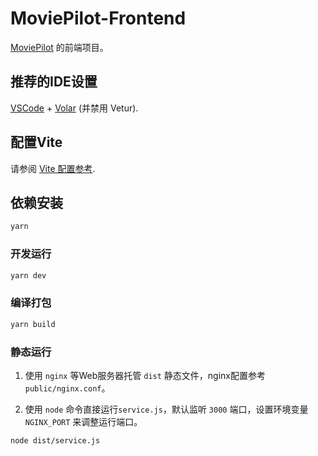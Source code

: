 # MoviePilot-Frontend

[MoviePilot](https://github.com/jxxghp/MoviePilot) 的前端项目。

## 推荐的IDE设置

[VSCode](https://code.visualstudio.com/) + [Volar](https://marketplace.visualstudio.com/items?itemName=johnsoncodehk.volar) (并禁用 Vetur).

## 配置Vite

请参阅 [Vite 配置参考](https://vitejs.dev/config/).

## 依赖安装

```sh
yarn
```

### 开发运行

```sh
yarn dev
```

### 编译打包

```sh
yarn build
```

### 静态运行

1. 使用 `nginx` 等Web服务器托管 `dist` 静态文件，nginx配置参考 `public/nginx.conf`。

2. 使用 `node` 命令直接运行`service.js`，默认监听 `3000` 端口，设置环境变量 `NGINX_PORT` 来调整运行端口。

```shell
node dist/service.js
```
